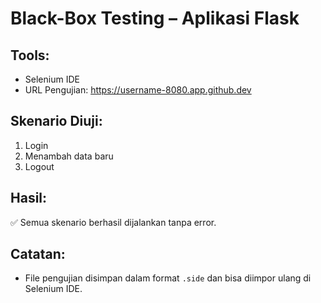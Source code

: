 # Black-Box Testing – Aplikasi Flask

## Tools:
- Selenium IDE
- URL Pengujian: https://username-8080.app.github.dev

## Skenario Diuji:
1. Login
2. Menambah data baru
3. Logout

## Hasil:
✅ Semua skenario berhasil dijalankan tanpa error.

## Catatan:
- File pengujian disimpan dalam format `.side` dan bisa diimpor ulang di Selenium IDE.
